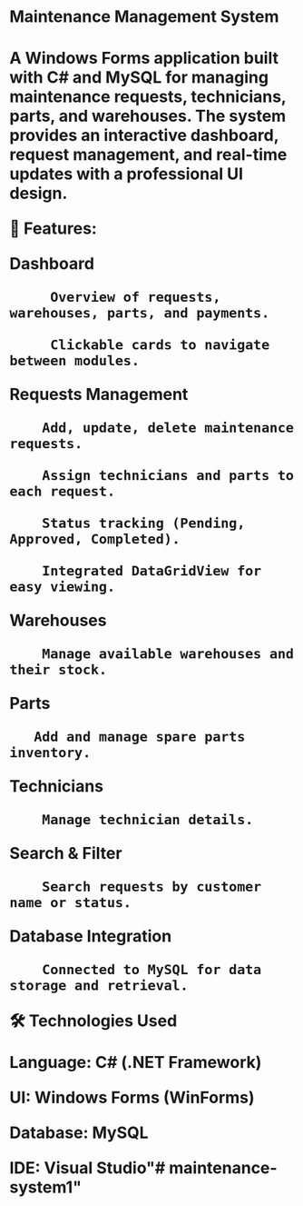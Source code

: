 <h1>Maintenance Management System<h1>

A Windows Forms application built with C# and MySQL for managing maintenance requests, technicians, parts, and warehouses. The system provides an interactive dashboard, request management, and real-time updates with a professional UI design.

📌 Features:

Dashboard

         Overview of requests, warehouses, parts, and payments.

         Clickable cards to navigate between modules.

Requests Management

        Add, update, delete maintenance requests.

        Assign technicians and parts to each request.

        Status tracking (Pending, Approved, Completed).

        Integrated DataGridView for easy viewing.

Warehouses

        Manage available warehouses and their stock.

Parts

       Add and manage spare parts inventory.

Technicians

        Manage technician details.

 Search & Filter

        Search requests by customer name or status.

Database Integration

        Connected to MySQL for data storage and retrieval.

🛠️ Technologies Used

Language: C# (.NET Framework)

UI: Windows Forms (WinForms)

Database: MySQL

IDE: Visual Studio"# maintenance-system1" 
